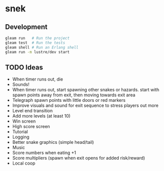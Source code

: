 # snek

## Development

```sh
gleam run   # Run the project
gleam test  # Run the tests
gleam shell # Run an Erlang shell
gleam run -m lustre/dev start
```

## TODO Ideas

- When timer runs out, die
- Sounds!
- When timer runs out, start spawning other snakes or hazards. start with
  spawn points away from exit, then moving towards exit area
- Telegraph spawn points with little doors or red markers
- Improve visuals and sound for exit sequence to stress players out more
- Level end transition
- Add more levels (at least 10)
- Win screen
- High score screen
- Tutorial
- Logging
- Better snake graphics (simple head/tail)
- Music
- Score numbers when eating +1
- Score multipliers (spawn when exit opens for added risk/reward)
- Local coop

